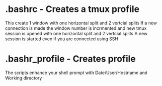 # .bashrc - Creates a tmux profile 
This create 1 window with one horizontal split and 2 vertcial splits
If a new connection is made the window number is incrmented and new tmux session is opened with one horizontal split and 2 vertcial splits
A new session is started even if you are connected using SSH 

# .bashr_profile - Creates  profile
The scripts enhance your shell prompt with Date/User/Hostname and Working directory
